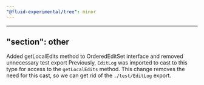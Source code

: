 ```yaml
---
"@fluid-experimental/tree": minor
---
```

---
"section": other
---

Added getLocalEdits method to OrderedEditSet interface and removed unnecessary test export
Previously, `EditLog` was imported to cast to this type for access to the `getLocalEdits` method. This change removes the need for this cast, so we can get rid of the `./test/EditLog` export.

